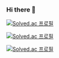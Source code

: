 ### Hi there 👋

[![Solved.ac
프로필](http://mazassumnida.wtf/api/generate_badge?boj={stnow})](https://solved.ac/{stnow})

[![Solved.ac
프로필](http://mazassumnida.wtf/api/v2/generate_badge?boj={stnow})](https://solved.ac/{stnow})

[![Solved.ac
프로필](http://mazassumnida.wtf/api/mini/generate_badge?boj={stnow})](https://solved.ac/{stnow})

<!--
**jonghoon-dev/jonghoon-dev** is a ✨ _special_ ✨ repository because its `README.md` (this file) appears on your GitHub profile.

Here are some ideas to get you started:

- 🔭 I’m currently working on ...
- 🌱 I’m currently learning ...
- 👯 I’m looking to collaborate on ...
- 🤔 I’m looking for help with ...
- 💬 Ask me about ...
- 📫 How to reach me: ...
- 😄 Pronouns: ...
- ⚡ Fun fact: ...
-->
